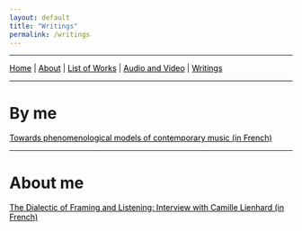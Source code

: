 ```yaml
---
layout: default
title: "Writings"
permalink: /writings
---
```


***

 <a href="/" style="color: black">Home</a> | <a href="/about" style="color: black">About</a> | <a href="/list-of-works" style="color: black">List of Works</a> | <a href="/audio-and-video" style="color: black">Audio and Video</a> | <a href="/writings" style="color: black">Writings</a> 

***

# By me

 <a href="https://www.conservatoiredeparis.fr/sites/default/files/Recherche-Editions/TEP_MONACO_2021.pdf" style="color: black">Towards phenomenological models of contemporary music (in French)</a> 

***

# About me

 <a href="/interview-with-camille-lienhard" style="color: black">The Dialectic of Framing and Listening: Interview with Camille Lienhard (in French)</a> 
